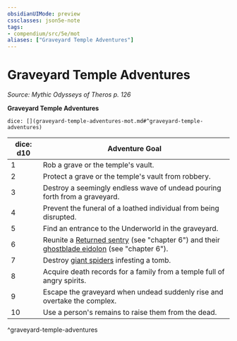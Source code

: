 ```yaml
---
obsidianUIMode: preview
cssclasses: json5e-note
tags:
- compendium/src/5e/mot
aliases: ["Graveyard Temple Adventures"]
---
```

# Graveyard Temple Adventures
*Source: Mythic Odysseys of Theros p. 126* 

**Graveyard Temple Adventures**

`dice: [](graveyard-temple-adventures-mot.md#^graveyard-temple-adventures)`

| dice: d10 | Adventure Goal |
|-----------|----------------|
| 1 | Rob a grave or the temple's vault. |
| 2 | Protect a grave or the temple's vault from robbery. |
| 3 | Destroy a seemingly endless wave of undead pouring forth from a graveyard. |
| 4 | Prevent the funeral of a loathed individual from being disrupted. |
| 5 | Find an entrance to the Underworld in the graveyard. |
| 6 | Reunite a [Returned sentry](/3-Mechanics/CLI/bestiary/undead/returned-sentry-mot.md) (see "chapter 6") and their [ghostblade eidolon](/3-Mechanics/CLI/bestiary/undead/ghostblade-eidolon-mot.md) (see "chapter 6"). |
| 7 | Destroy [giant spiders](/3-Mechanics/CLI/bestiary/beast/giant-spider.md) infesting a tomb. |
| 8 | Acquire death records for a family from a temple full of angry spirits. |
| 9 | Escape the graveyard when undead suddenly rise and overtake the complex. |
| 10 | Use a person's remains to raise them from the dead. |
^graveyard-temple-adventures